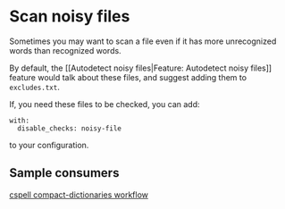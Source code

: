 # Scan noisy files

Sometimes you may want to scan a file even if it has more unrecognized words than recognized words.

By default, the [[Autodetect noisy files|Feature: Autodetect noisy files]] feature would talk about these files,
and suggest adding them to `excludes.txt`.

If, you need these files to be checked, you can add:

```workflow
with:
  disable_checks: noisy-file
```

to your configuration.

## Sample consumers

[cspell compact-dictionaries workflow](https://github.com/check-spelling/cspell-dicts/commit/2a5b8bb057f4580749933060b29c466e92c93400#diff-f38bd48888fa3290eb90897dc1e21411b2bcf12a6538cd72bb583e7608787698R88)
